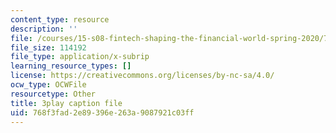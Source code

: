 ```yaml
---
content_type: resource
description: ''
file: /courses/15-s08-fintech-shaping-the-financial-world-spring-2020/768f3fad2e89396e263a9087921c03ff_4FGNLl9Btfw.srt
file_size: 114192
file_type: application/x-subrip
learning_resource_types: []
license: https://creativecommons.org/licenses/by-nc-sa/4.0/
ocw_type: OCWFile
resourcetype: Other
title: 3play caption file
uid: 768f3fad-2e89-396e-263a-9087921c03ff
---
```

